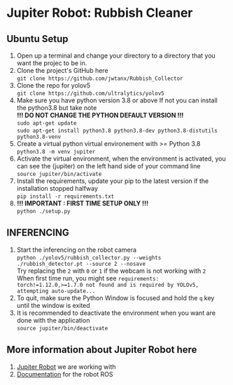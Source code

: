# Jupiter Robot: Rubbish Cleaner

## Ubuntu Setup
1. Open up a terminal and change your directory to a directory that you want the projec to be in.
2. Clone the project's GitHub here  
   ```git clone https://github.com/jwtanx/Rubbish_Collector```
3. Clone the repo for yolov5  
   ```git clone https://github.com/ultralytics/yolov5```
4. Make sure you have python version 3.8 or above
   If not you can install the python3.8 but take note  
   **!!! DO NOT CHANGE THE PYTHON DEFAULT VERSION !!!**  
   ```sudo apt-get update```  
   ```sudo apt-get install python3.8 python3.8-dev python3.8-distutils python3.8-venv```
5. Create a virtual python virtual environement with >= Python 3.8  
   ```python3.8 -m venv jupiter```
6. Activate the virtual environment, when the environment is activated, you can see the (jupiter) on the left hand side of your command line  
   ```source jupiter/bin/activate```
7. Install the requirements, update your pip to the latest version if the installation stopped halfway  
   ```pip install -r requirements.txt```
8. **!!! IMPORTANT : FIRST TIME SETUP ONLY !!!**  
   ```python ./setup.py```

## INFERENCING
1.  Start the inferencing on the robot camera  
   ```python ./yolov5/rubbish_collector.py --weights ./rubbish_detector.pt --source 2 --nosave```  
   Try replacing the `2` with `0` or `1` if the webcam is not working with `2`  
   When first time run, you might see ```requirements: torch!=1.12.0,>=1.7.0 not found and is required by YOLOv5, attempting auto-update...```
2. To quit, make sure the Python Window is focused and hold the `q` key until the window is exited
3. It is recommended to deactivate the environment when you want are done with the application  
   ```source jupiter/bin/deactivate```

## More information about Jupiter Robot here
1. [Jupiter Robot](https://www.lattelrobotics.com/jupiter-robot/) we are working with
2. [Documentation](https://wiki.ros.org/ROS/Tutorials) for the robot ROS